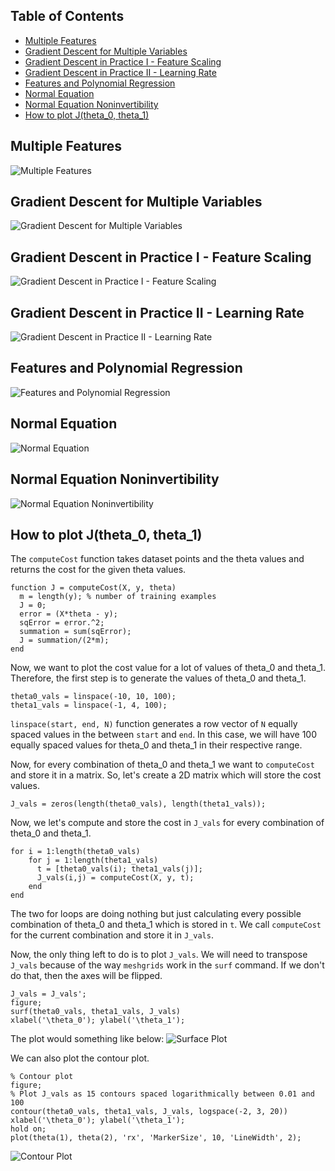 ## Table of Contents

* [Multiple Features](#multiple-features)
* [Gradient Descent for Multiple Variables](#gradient-descent-for-multiple-variables)
* [Gradient Descent in Practice I - Feature Scaling](#gradient-descent-in-practice-i---feature-scaling)
* [Gradient Descent in Practice II - Learning Rate](#gradient-descent-in-practice-ii---learning-rate)
* [Features and Polynomial Regression](#features-and-polynomial-regression)
* [Normal Equation](#normal-equation)
* [Normal Equation Noninvertibility](#normal-equation-noninvertibility)
* [How to plot J(theta_0, theta_1)](#normal-equation-noninvertibility)

## Multiple Features

![Multiple Features](/images/img15.png)

## Gradient Descent for Multiple Variables

![Gradient Descent for Multiple Variables](/images/img16.png)

## Gradient Descent in Practice I - Feature Scaling

![Gradient Descent in Practice I - Feature Scaling](/images/img17.png)

## Gradient Descent in Practice II - Learning Rate

![Gradient Descent in Practice II - Learning Rate](/images/img18.png)

## Features and Polynomial Regression

![Features and Polynomial Regression](/images/img19.png)

## Normal Equation

![Normal Equation](/images/img20.png)

## Normal Equation Noninvertibility

![Normal Equation Noninvertibility](/images/img21.png)

## How to plot J(theta_0, theta_1)

The `computeCost` function takes dataset points and the theta values and returns the cost for the given theta values.

```
function J = computeCost(X, y, theta)
  m = length(y); % number of training examples
  J = 0;
  error = (X*theta - y);
  sqError = error.^2;
  summation = sum(sqError);
  J = summation/(2*m);
end
```

Now, we want to plot the cost value for a lot of values of theta_0 and theta_1. Therefore, the first step is to generate the values of theta_0 and theta_1.

```
theta0_vals = linspace(-10, 10, 100);
theta1_vals = linspace(-1, 4, 100);
```

`linspace(start, end, N)` function generates a row vector of `N` equally spaced values in the between `start` and `end`. In this case, we will have 100 equally spaced values for theta_0 and theta_1 in their respective range.

Now, for every combination of theta_0 and theta_1 we want to `computeCost` and store it in a matrix. So, let's create a 2D matrix which will store the cost values.

```
J_vals = zeros(length(theta0_vals), length(theta1_vals));
```

Now, we let's compute and store the cost in `J_vals` for every combination of theta_0 and theta_1.

```
for i = 1:length(theta0_vals)
    for j = 1:length(theta1_vals)
	  t = [theta0_vals(i); theta1_vals(j)];
	  J_vals(i,j) = computeCost(X, y, t);
    end
end
```

The two for loops are doing nothing but just calculating every possible combination of theta_0 and theta_1 which is stored in `t`. We call `computeCost` for the current combination and store it in `J_vals`.

Now, the only thing left to do is to plot `J_vals`. We will need to transpose `J_vals` because of the way `meshgrids` work in the `surf` command. If we don't do that, then the axes will be flipped.

```
J_vals = J_vals';
figure;
surf(theta0_vals, theta1_vals, J_vals)
xlabel('\theta_0'); ylabel('\theta_1');
```

The plot would something like below:
![Surface Plot](/images/img22.png)

We can also plot the contour plot.

```
% Contour plot
figure;
% Plot J_vals as 15 contours spaced logarithmically between 0.01 and 100
contour(theta0_vals, theta1_vals, J_vals, logspace(-2, 3, 20))
xlabel('\theta_0'); ylabel('\theta_1');
hold on;
plot(theta(1), theta(2), 'rx', 'MarkerSize', 10, 'LineWidth', 2);
```

![Contour Plot](/images/img23.png)
